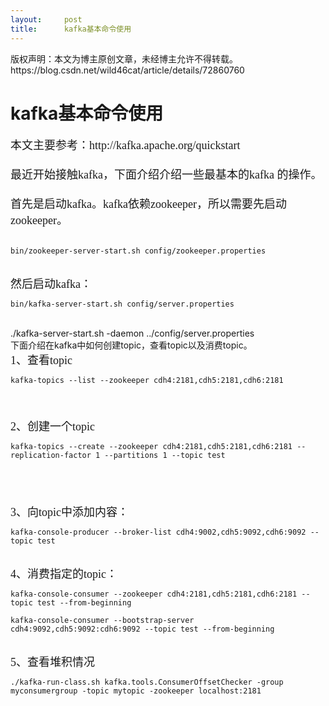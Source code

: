```yaml
---
layout:     post
title:      kafka基本命令使用
---
```

<div id="article_content" class="article_content clearfix csdn-tracking-statistics" data-pid="blog" data-mod="popu_307" data-dsm="post">
								<div class="article-copyright">
					版权声明：本文为博主原创文章，未经博主允许不得转载。					https://blog.csdn.net/wild46cat/article/details/72860760				</div>
								            <link rel="stylesheet" href="https://csdnimg.cn/release/phoenix/template/css/ck_htmledit_views-f76675cdea.css">
						<div class="htmledit_views" id="content_views">
                <h1>kafka基本命令使用</h1><div><span style="font-family:'Microsoft YaHei';font-size:18px;">本文主要参考：http://kafka.apache.org/quickstart</span></div><div><span style="font-family:'Microsoft YaHei';font-size:18px;"><br></span></div><div><span style="font-family:'Microsoft YaHei';font-size:18px;">最近开始接触kafka，下面介绍介绍一些最基本的kafka 的操作。</span></div><div><span style="font-family:'Microsoft YaHei';font-size:18px;"><br></span></div><div><span style="font-family:'Microsoft YaHei';font-size:18px;">首先是启动kafka。kafka依赖zookeeper，所以需要先启动zookeeper。</span></div><div><br></div><div><span style="font-family:'Microsoft YaHei';font-size:18px;"></span><pre><code class="language-plain">bin/zookeeper-server-start.sh config/zookeeper.properties</code></pre><br></div><div><span style="font-family:'Microsoft YaHei';font-size:18px;">然后启动kafka：</span></div><div><span style="font-family:'Microsoft YaHei';font-size:18px;"></span><pre><code class="language-plain">bin/kafka-server-start.sh config/server.properties</code></pre><div><br></div>./kafka-server-start.sh -daemon ../config/server.properties<br>下面介绍在kafka中如何创建topic，查看topic以及消费topic。</div><div><span style="font-family:'Microsoft YaHei';font-size:18px;">1、查看topic</span></div><div><span style="font-family:'Microsoft YaHei';font-size:18px;"></span><pre><code class="language-plain">kafka-topics --list --zookeeper cdh4:2181,cdh5:2181,cdh6:2181</code></pre><br><img src="https://img-blog.csdn.net/20170604191925616?watermark/2/text/aHR0cDovL2Jsb2cuY3Nkbi5uZXQvd2lsZDQ2Y2F0/font/5a6L5L2T/fontsize/400/fill/I0JBQkFCMA==/dissolve/70/gravity/Center" alt=""><br></div><div><span style="font-family:'Microsoft YaHei';font-size:18px;"><br></span></div><div><span style="font-family:'Microsoft YaHei';font-size:18px;">2、创建一个topic</span></div><div><span style="font-family:'Microsoft YaHei';font-size:18px;"></span><pre><code class="language-plain">kafka-topics --create --zookeeper cdh4:2181,cdh5:2181,cdh6:2181 --replication-factor 1 --partitions 1 --topic test</code></pre><br><br></div><div><span style="font-family:'Microsoft YaHei';font-size:18px;"><img src="https://img-blog.csdn.net/20170604191957210?watermark/2/text/aHR0cDovL2Jsb2cuY3Nkbi5uZXQvd2lsZDQ2Y2F0/font/5a6L5L2T/fontsize/400/fill/I0JBQkFCMA==/dissolve/70/gravity/Center" alt=""><br></span></div><div><span style="font-family:'Microsoft YaHei';font-size:18px;"><br></span></div><div><span style="font-family:'Microsoft YaHei';font-size:18px;">3、向topic中添加内容：</span></div><div><span style="font-family:'Microsoft YaHei';font-size:18px;"></span><pre><code class="language-plain">kafka-console-producer --broker-list cdh4:9002,cdh5:9092,cdh6:9092 --topic test</code></pre><img src="https://img-blog.csdn.net/20170604192452727?watermark/2/text/aHR0cDovL2Jsb2cuY3Nkbi5uZXQvd2lsZDQ2Y2F0/font/5a6L5L2T/fontsize/400/fill/I0JBQkFCMA==/dissolve/70/gravity/Center" alt=""><br><br></div><div><span style="font-family:'Microsoft YaHei';font-size:18px;">4、消费指定的topic：</span></div><div><span style="font-family:'Microsoft YaHei';font-size:18px;"></span><pre><code class="language-plain">kafka-console-consumer --zookeeper cdh4:2181,cdh5:2181,cdh6:2181 --topic test --from-beginning</code></pre><pre><code class="language-plain">kafka-console-consumer --bootstrap-server cdh4:9092,cdh5:9092:cdh6:9092 --topic test --from-beginning</code></pre><img src="https://img-blog.csdn.net/20170604192628729?watermark/2/text/aHR0cDovL2Jsb2cuY3Nkbi5uZXQvd2lsZDQ2Y2F0/font/5a6L5L2T/fontsize/400/fill/I0JBQkFCMA==/dissolve/70/gravity/Center" alt=""><br><br></div><div><span style="font-family:'Microsoft YaHei';"><span style="font-size:18px;">5、查看堆积情况</span></span></div><pre><code class="language-plain">./kafka-run-class.sh kafka.tools.ConsumerOffsetChecker -group myconsumergroup -topic mytopic -zookeeper localhost:2181</code></pre><br><p></p><div><span style="font-family:'Microsoft YaHei';font-size:18px;"><br></span></div><div></div>            </div>
                </div>